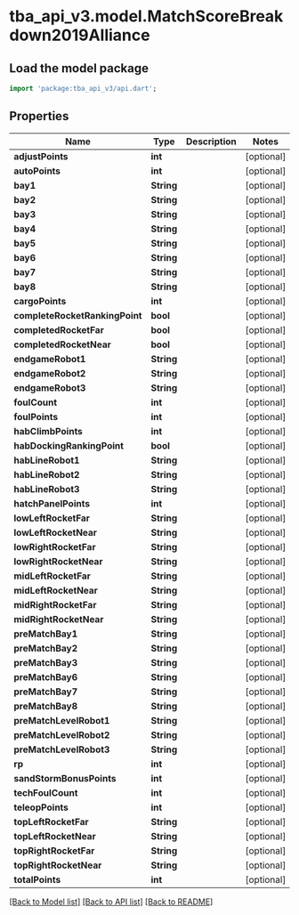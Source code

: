 # tba_api_v3.model.MatchScoreBreakdown2019Alliance

## Load the model package
```dart
import 'package:tba_api_v3/api.dart';
```

## Properties
Name | Type | Description | Notes
------------ | ------------- | ------------- | -------------
**adjustPoints** | **int** |  | [optional] 
**autoPoints** | **int** |  | [optional] 
**bay1** | **String** |  | [optional] 
**bay2** | **String** |  | [optional] 
**bay3** | **String** |  | [optional] 
**bay4** | **String** |  | [optional] 
**bay5** | **String** |  | [optional] 
**bay6** | **String** |  | [optional] 
**bay7** | **String** |  | [optional] 
**bay8** | **String** |  | [optional] 
**cargoPoints** | **int** |  | [optional] 
**completeRocketRankingPoint** | **bool** |  | [optional] 
**completedRocketFar** | **bool** |  | [optional] 
**completedRocketNear** | **bool** |  | [optional] 
**endgameRobot1** | **String** |  | [optional] 
**endgameRobot2** | **String** |  | [optional] 
**endgameRobot3** | **String** |  | [optional] 
**foulCount** | **int** |  | [optional] 
**foulPoints** | **int** |  | [optional] 
**habClimbPoints** | **int** |  | [optional] 
**habDockingRankingPoint** | **bool** |  | [optional] 
**habLineRobot1** | **String** |  | [optional] 
**habLineRobot2** | **String** |  | [optional] 
**habLineRobot3** | **String** |  | [optional] 
**hatchPanelPoints** | **int** |  | [optional] 
**lowLeftRocketFar** | **String** |  | [optional] 
**lowLeftRocketNear** | **String** |  | [optional] 
**lowRightRocketFar** | **String** |  | [optional] 
**lowRightRocketNear** | **String** |  | [optional] 
**midLeftRocketFar** | **String** |  | [optional] 
**midLeftRocketNear** | **String** |  | [optional] 
**midRightRocketFar** | **String** |  | [optional] 
**midRightRocketNear** | **String** |  | [optional] 
**preMatchBay1** | **String** |  | [optional] 
**preMatchBay2** | **String** |  | [optional] 
**preMatchBay3** | **String** |  | [optional] 
**preMatchBay6** | **String** |  | [optional] 
**preMatchBay7** | **String** |  | [optional] 
**preMatchBay8** | **String** |  | [optional] 
**preMatchLevelRobot1** | **String** |  | [optional] 
**preMatchLevelRobot2** | **String** |  | [optional] 
**preMatchLevelRobot3** | **String** |  | [optional] 
**rp** | **int** |  | [optional] 
**sandStormBonusPoints** | **int** |  | [optional] 
**techFoulCount** | **int** |  | [optional] 
**teleopPoints** | **int** |  | [optional] 
**topLeftRocketFar** | **String** |  | [optional] 
**topLeftRocketNear** | **String** |  | [optional] 
**topRightRocketFar** | **String** |  | [optional] 
**topRightRocketNear** | **String** |  | [optional] 
**totalPoints** | **int** |  | [optional] 

[[Back to Model list]](../README.md#documentation-for-models) [[Back to API list]](../README.md#documentation-for-api-endpoints) [[Back to README]](../README.md)


